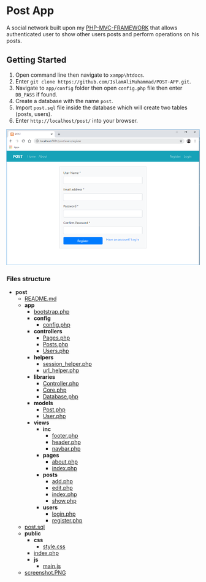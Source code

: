 # Post App
A social network built upon my [PHP-MVC-FRAMEWORK](https://github.com/IslamAliMuhammad/PHP-MVC-FRAMEWORK) that allows authenticated user to show other users posts and perform operations on his posts.

## Getting Started

1. Open command line then navigate to `xampp\htdocs`.
2. Enter `git clone https://github.com/IslamAliMuhammad/POST-APP.git`.
3. Navigate to `app/config` folder then open `config.php` file then enter `DB_PASS` if found. 
4. Create a database with the name `post`.
5. Import `post.sql` file inside the database which will create two tables (posts, users).
6. Enter `http://localhost/post/` into your browser.

![](https://github.com/IslamAliMuhammad/POST-APP/blob/master/screenshot.PNG)

### Files structure 

- __post__
   - [README.md](README.md)
   - __app__
     - [bootstrap.php](app/bootstrap.php)
     - __config__
       - [config.php](app/config/config.php)
     - __controllers__
       - [Pages.php](app/controllers/Pages.php)
       - [Posts.php](app/controllers/Posts.php)
       - [Users.php](app/controllers/Users.php)
     - __helpers__
       - [session\_helper.php](app/helpers/session_helper.php)
       - [url\_helper.php](app/helpers/url_helper.php)
     - __libraries__
       - [Controller.php](app/libraries/Controller.php)
       - [Core.php](app/libraries/Core.php)
       - [Database.php](app/libraries/Database.php)
     - __models__
       - [Post.php](app/models/Post.php)
       - [User.php](app/models/User.php)
     - __views__
       - __inc__
         - [footer.php](app/views/inc/footer.php)
         - [header.php](app/views/inc/header.php)
         - [navbar.php](app/views/inc/navbar.php)
       - __pages__
         - [about.php](app/views/pages/about.php)
         - [index.php](app/views/pages/index.php)
       - __posts__
         - [add.php](app/views/posts/add.php)
         - [edit.php](app/views/posts/edit.php)
         - [index.php](app/views/posts/index.php)
         - [show.php](app/views/posts/show.php)
       - __users__
         - [login.php](app/views/users/login.php)
         - [register.php](app/views/users/register.php)
   - [post.sql](post.sql)
   - __public__
     - __css__
       - [style.css](public/css/style.css)
     - [index.php](public/index.php)
     - __js__
       - [main.js](public/js/main.js)
   - [screenshot.PNG](screenshot.PNG)

